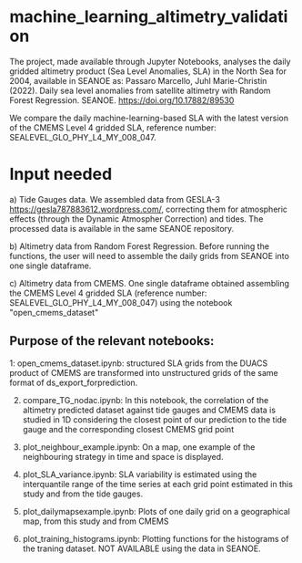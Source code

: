 # machine_learning_altimetry_validation

The project, made available through Jupyter Notebooks, analyses the daily gridded altimetry product (Sea Level Anomalies, SLA) in the North Sea for 2004, available in SEANOE as:
Passaro Marcello, Juhl Marie-Christin (2022). Daily sea level anomalies from satellite altimetry with Random Forest Regression. SEANOE. https://doi.org/10.17882/89530 

We compare the daily machine-learning-based SLA with the latest version of the CMEMS Level 4 gridded SLA, reference number: SEALEVEL_GLO_PHY_L4_MY_008_047.

# Input needed
a) Tide Gauges data. We assembled data from GESLA-3 https://gesla787883612.wordpress.com/, correcting them for atmospheric effects (through the Dynamic Atmospher Correction) and tides. The processed data is available in the same SEANOE repository.

b) Altimetry data from Random Forest Regression. Before running the functions, the user will need to assemble the daily grids from SEANOE into one single dataframe.

c) Altimetry data from CMEMS. One single dataframe obtained assembling the CMEMS Level 4 gridded SLA (reference number: SEALEVEL_GLO_PHY_L4_MY_008_047) using the notebook "open_cmems_dataset"


## Purpose of the relevant notebooks:



1: open_cmems_dataset.ipynb: structured SLA grids from the DUACS product of CMEMS are transformed into unstructured grids of the same format of
	ds_export_forprediction. 
	
2. compare_TG_nodac.ipynb:  In this notebook, the correlation of the altimetry predicted dataset against tide gauges and CMEMS data is studied in 1D
	considering the closest point of our prediction to the tide gauge and the corresponding closest CMEMS grid point
    
3. plot_neighbour_example.ipynb: On a map, one example of the neighbouring strategy in time and space is displayed. 

4. plot_SLA_variance.ipynb: SLA variability is estimated using the interquantile range of the time series at each grid point estimated in this study and from the tide gauges. 

5. plot_dailymapsexample.ipynb: Plots of one daily grid on a geographical map, from this study and from CMEMS

6. plot_training_histograms.ipynb: Plotting functions for the histograms of the traning dataset. NOT AVAILABLE using the data in SEANOE.
